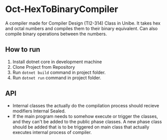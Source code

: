 # Oct-HexToBinaryCompiler

A compiler made for Compiler Design (TI2-314) Class in Unibe. It takes hex and octal numbers and compiles them to their binary equivalent. Can also compile binary operations between the numbers.

## How to run
1. Install dotnet core in development machine
2. Clone Project from Repository
3. Run `dotnet build` command in project folder.
4. Run `dotnet run` command in project folder.

## API

- Internal classes the actually do the compilation process should recieve modifiers Internal Sealed.
- If the main program needs to somehow execute or trigger the classes, and they can't be added to the public phase classes. A new phase class should be added that is to be triggered on main class that actually executes internal process of compiler.

